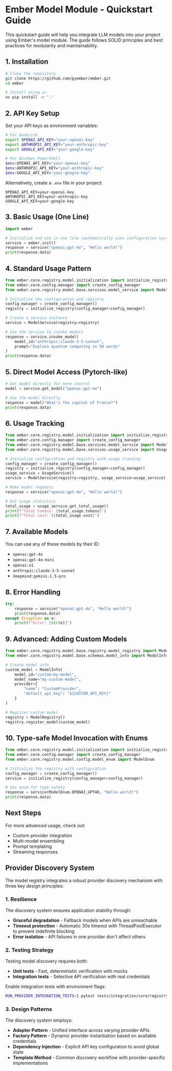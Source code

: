 # Ember Model Module - Quickstart Guide

This quickstart guide will help you integrate LLM models into your project using Ember's model module. The guide follows SOLID principles and best practices for modularity and maintainability.

## 1. Installation

```bash
# Clone the repository
git clone https://github.com/pyember/ember.git
cd ember

# Install using uv
uv pip install -e "."
```

## 2. API Key Setup

Set your API keys as environment variables:

```bash
# For bash/zsh
export OPENAI_API_KEY="your-openai-key"
export ANTHROPIC_API_KEY="your-anthropic-key"
export GOOGLE_API_KEY="your-google-key"

# For Windows PowerShell
$env:OPENAI_API_KEY="your-openai-key"
$env:ANTHROPIC_API_KEY="your-anthropic-key"
$env:GOOGLE_API_KEY="your-google-key"
```

Alternatively, create a `.env` file in your project:

```env
OPENAI_API_KEY=your-openai-key
ANTHROPIC_API_KEY=your-anthropic-key
GOOGLE_API_KEY=your-google-key
```

## 3. Basic Usage (One Line)

```python
import ember

# Initialize and use in one line (automatically uses configuration system)
service = ember.init()
response = service("openai:gpt-4o", "Hello world!")
print(response.data)
```

## 4. Standard Usage Pattern

```python
from ember.core.registry.model.initialization import initialize_registry
from ember.core.config.manager import create_config_manager
from ember.core.registry.model.base.services.model_service import ModelService

# Initialize the configuration and registry
config_manager = create_config_manager()
registry = initialize_registry(config_manager=config_manager)

# Create a service instance
service = ModelService(registry=registry)

# Use the service to invoke models
response = service.invoke_model(
    model_id="anthropic:claude-3-5-sonnet", 
    prompt="Explain quantum computing in 50 words"
)
print(response.data)
```

## 5. Direct Model Access (Pytorch-like)

```python
# Get model directly for more control
model = service.get_model("openai:gpt-4o")

# Use the model directly
response = model("What's the capital of France?")
print(response.data)
```

## 6. Usage Tracking

```python
from ember.core.registry.model.initialization import initialize_registry
from ember.core.config.manager import create_config_manager
from ember.core.registry.model.base.services.model_service import ModelService
from ember.core.registry.model.base.services.usage_service import UsageService

# Initialize configuration and registry with usage tracking
config_manager = create_config_manager()
registry = initialize_registry(config_manager=config_manager)
usage_service = UsageService()
service = ModelService(registry=registry, usage_service=usage_service)

# Make model requests
response = service("openai:gpt-4o", "Hello world!")

# Get usage statistics
total_usage = usage_service.get_total_usage()
print(f"Total tokens: {total_usage.tokens}")
print(f"Total cost: ${total_usage.cost}")
```

## 7. Available Models

You can use any of these models by their ID:

- `openai:gpt-4o`
- `openai:gpt-4o-mini`
- `openai:o1`
- `anthropic:claude-3-5-sonnet`
- `deepmind:gemini-1.5-pro`

## 8. Error Handling

```python
try:
    response = service("openai:gpt-4o", "Hello world!")
    print(response.data)
except Exception as e:
    print(f"Error: {str(e)}")
```

## 9. Advanced: Adding Custom Models

```python
from ember.core.registry.model.base.registry.model_registry import ModelRegistry
from ember.core.registry.model.base.schemas.model_info import ModelInfo

# Create model info
custom_model = ModelInfo(
    model_id="custom:my-model",
    model_name="my-custom-model",
    provider={
        "name": "CustomProvider",
        "default_api_key": "${CUSTOM_API_KEY}"
    }
)

# Register custom model
registry = ModelRegistry()
registry.register_model(custom_model)
```

## 10. Type-safe Model Invocation with Enums

```python
from ember.core.registry.model.initialization import initialize_registry  
from ember.core.config.manager import create_config_manager
from ember.core.registry.model.config.model_enum import ModelEnum

# Initialize the registry with configuration
config_manager = create_config_manager()
service = initialize_registry(config_manager=config_manager)

# Use enum for type-safety
response = service(ModelEnum.OPENAI_GPT4O, "Hello world!")
print(response.data)
```

## Next Steps

For more advanced usage, check out:
- Custom provider integration
- Multi-model ensembling
- Prompt templating
- Streaming responses

## Provider Discovery System

The model registry integrates a robust provider discovery mechanism with three key design principles:

### 1. Resilience

The discovery system ensures application stability through:
- **Graceful degradation** - Fallback models when APIs are unreachable
- **Timeout protection** - Automatic 30s timeout with ThreadPoolExecutor to prevent indefinite blocking
- **Error isolation** - API failures in one provider don't affect others

### 2. Testing Strategy

Testing model discovery requires both:
- **Unit tests** - Fast, deterministic verification with mocks
- **Integration tests** - Selective API verification with real credentials

Enable integration tests with environment flags:
```bash
RUN_PROVIDER_INTEGRATION_TESTS=1 pytest tests/integration/core/registry/test_provider_discovery.py -v
```

### 3. Design Patterns

The discovery system employs:
- **Adapter Pattern** - Unified interface across varying provider APIs
- **Factory Pattern** - Dynamic provider instantiation based on available credentials
- **Dependency Injection** - Explicit API key configuration to avoid global state
- **Template Method** - Common discovery workflow with provider-specific implementations
